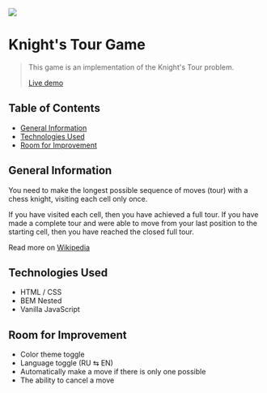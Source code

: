 <a href='https://github.com/untitled-dream/knights-tour-game/blob/main/README.ru.md'><img src='https://img.shields.io/badge/Language-Russian-blue'/></a>

# Knight's Tour Game
> This game is an implementation of the Knight's Tour problem.
> 
> [Live demo](https://untitled-dream.github.io/knights-tour-game/)

## Table of Contents
* [General Information](#general-information)
* [Technologies Used](#technologies-used)
* [Room for Improvement](#room-for-improvement)

## General Information
You need to make the longest possible sequence of moves (tour) with a chess knight, visiting each cell only once.

If you have visited each cell, then you have achieved a full tour. If you have made a complete tour and were able to move from your last position to the starting cell, then you have reached the closed full tour.

Read more on [Wikipedia](https://en.wikipedia.org/wiki/Knight%27s_tour)

## Technologies Used
- HTML / CSS
- BEM Nested
- Vanilla JavaScript

## Room for Improvement
- Color theme toggle
- Language toggle (RU ⇆ EN)
- Automatically make a move if there is only one possible
- The ability to cancel a move